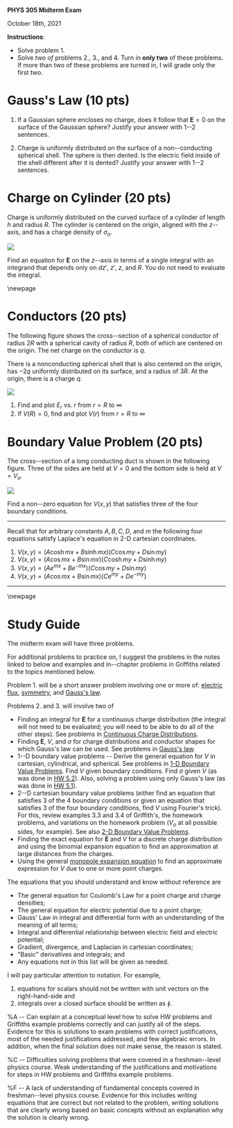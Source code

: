 **PHYS 305 Midterm Exam**

October 18th, 2021

**Instructions**:

* Solve problem 1.
* Solve _two of_ problems 2., 3., and 4. Turn in **only two** of these problems. If more than two of these problems are turned in, I will grade only the first two.

# Gauss's Law (10 pts)

1. If a Gaussian sphere encloses no charge, does it follow that $\mathbf{E}=0$ on the surface of the Gaussian sphere? Justify your answer with 1--2 sentences.

2. Charge is uniformly distributed on the surface of a non--conducting spherical shell. The sphere is then dented. Is the electric field inside of the shell different after it is dented? Justify your answer with 1--2 sentences.

# Charge on Cylinder (20 pts)

Charge is uniformly distributed on the curved surface of a cylinder of length $h$ and radius $R$. The cylinder is centered on the origin, aligned with the $z$--axis, and has a charge density of $\sigma_o$.

<img src="figures/Continuous-Charge-Densities-Cylinder.svg"/>

Find an equation for $\mathbf{E}$ on the $z$--axis in terms of a single integral with an integrand that depends only on $dz'$, $z'$, $z$, and $R$. You do not need to evaluate the integral.

\newpage

# Conductors (20 pts)

The following figure shows the cross--section of a spherical conductor of radius $2R$ with a spherical cavity of radius $R$, both of which are centered on the origin. The net charge on the conductor is $q$.

There is a nonconducting spherical shell that is also centered on the origin, has $-2q$ uniformly distributed on its surface, and a radius of $3R$. At the origin, there is a charge $q$. 

<img src="figures/Conductors_Sphere_with_Cavity_with_Shell_II.svg"/>

1. Find and plot $E_r$ vs. $r$ from $r=R$ to $\infty$
2. If $V(R)=0$, find and plot $V(r)$ from $r=R$ to $\infty$

# Boundary Value Problem (20 pts)

The cross--section of a long conducting duct is shown in the following figure. Three of the sides are held at $V=0$ and the bottom side is held at $V=V_o$.

<img src="figures/Boundary_Value_Problems_2D_Bottom.svg"/>

Find a non--zero equation for $V(x,y)$ that satisfies three of the four boundary conditions.

----

Recall that for arbitrary constants $A,B,C,D,$ and $m$ the following four equations satisfy Laplace's equation in 2-D cartesian coordinates.

1. $V(x,y) = \big(A\cosh mx+B\sinh mx\big)\big(C\cos my+D\sin my\big)$
2. $V(x,y) = \big(A\cos mx+B\sin mx)(C\cosh my+D\sinh my\big)$
3. $V(x,y) = \big(Ae^{mx}+Be^{-mx})(C\cos my+D\sin my\big)$
4. $V(x,y) = \big(A\cos mx+B\sin mx\big)\big(Ce^{my}+De^{-my}\big)$

----

\newpage


# Study Guide

The midterm exam will have three problems.

For additional problems to practice on, I suggest the problems in the notes linked to below and examples and in--chapter problems in Griffiths related to the topics mentioned below.

Problem 1. will be a short answer problem involving one or more of: [electric flux](flux.md!#electric-flux), [symmetry](symmetry.html), and [Gauss's law](gauss_law.html).

Problems 2. and 3. will involve two of

* Finding an integral for $\mathbf{E}$ for a continuous charge distribution (the integral will not need to be evaluated; you will need to be able to do all of the other steps). See problems in [Continuous Charge Distributions](continuous_charge_distributions.html).
* Finding $\mathbf{E}$, $V$, and $\sigma$ for charge distributions and conductor shapes for which Gauss's law can be used. See problems in [Gauss's law](gauss_law.html).
* 1--D boundary value problems -- Derive the general equation for $V$ in cartesian, cylindrical, and spherical. See problems in [1-D Boundary Value Problems](boundary_value_problems.html#1-d). Find $V$ given boundary conditions. Find $\sigma$ given $V$ (as was done in [HW 5.2](hw5.html#1-d-boundary-value-problem)). Also, solving a problem using only Gauss's law (as was done in [HW 5.1](hw5.md!#spherical-capacitor)).
* 2--D cartesian boundary value problems (either find an equation that satisfies 3 of the 4 boundary conditions or given an equation that satisfies 3 of the four boundary conditions, find $V$ using Fourier's trick). For this, review examples 3.3 and 3.4 of Griffith's, the homework problems, and variations on the homework problem ($V_o$ at all possible sides, for example). See also [2-D Boundary Value Problems](boundary_value_problems.html#1-2-cartesian).
* Finding the exact equation for $\mathbf{E}$ and $V$ for a discrete charge distribution and using the binomial expansion equation to find an approximation at large distances from the charges.
* Using the general [monopole expansion equation](monopole_expansion.html) to find an approximate expression for $V$ due to one or more point charges.


The equations that you should understand and know without reference are

* The general equation for Coulomb's Law for a point charge and charge densities;
* The general equation for electric potential due to a point charge;
* Gauss' Law in integral and differential form with an understanding of the meaning of all terms;
* Integral and differential relationship between electric field and electric potential;
* Gradient, divergence, and Laplacian in cartesian coordinates;
* "Basic" derivatives and integrals; and
* Any equations not in this list will be given as needed.

I will pay particular attention to notation. For example,

1. equations for scalars should not be written with unit vectors on the right-hand-side and
2. integrals over a closed surface should be written as $\oint$.


%A -- Can explain at a conceptual level how to solve HW problems and Griffiths example problems correctly and can justify all of the steps. Evidence for this is solutions to exam problems with correct justifications, most of the needed justifications addressed, and few algebraic errors. In addition, when the final solution does not make sense, the reason is stated.

%C -- Difficulties solving problems that were covered in a freshman--level physics course. Weak understanding of the justifications and motivations for steps in HW problems and Griffiths example problems. 

%F -- A lack of understanding of fundamental concepts covered in freshman--level physics course. Evidence for this includes writing equations that are correct but not related to the problem, writing solutions that are clearly wrong based on basic concepts without an explanation why the solution is clearly wrong.
